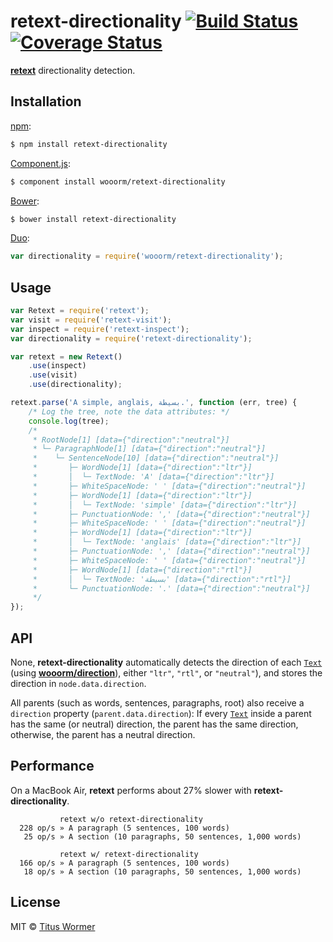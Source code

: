 # retext-directionality [![Build Status](https://img.shields.io/travis/wooorm/retext-directionality.svg?style=flat)](https://travis-ci.org/wooorm/retext-directionality) [![Coverage Status](https://img.shields.io/coveralls/wooorm/retext-directionality.svg?style=flat)](https://coveralls.io/r/wooorm/retext-directionality?branch=master)

[**retext**](https://github.com/wooorm/retext "Retext") directionality detection.

## Installation

[npm](https://docs.npmjs.com/cli/install):

```bash
$ npm install retext-directionality
```

[Component.js](https://github.com/componentjs/component):

```bash
$ component install wooorm/retext-directionality
```

[Bower](http://bower.io/#install-packages):

```bash
$ bower install retext-directionality
```

[Duo](http://duojs.org/#getting-started):

```javascript
var directionality = require('wooorm/retext-directionality');
```

## Usage

```javascript
var Retext = require('retext');
var visit = require('retext-visit');
var inspect = require('retext-inspect');
var directionality = require('retext-directionality');

var retext = new Retext()
    .use(inspect)
    .use(visit)
    .use(directionality);

retext.parse('A simple, anglais, بسيطة.', function (err, tree) {
    /* Log the tree, note the data attributes: */
    console.log(tree);
    /*
     * RootNode[1] [data={"direction":"neutral"}]
     * └─ ParagraphNode[1] [data={"direction":"neutral"}]
     *    └─ SentenceNode[10] [data={"direction":"neutral"}]
     *       ├─ WordNode[1] [data={"direction":"ltr"}]
     *       │  └─ TextNode: 'A' [data={"direction":"ltr"}]
     *       ├─ WhiteSpaceNode: ' ' [data={"direction":"neutral"}]
     *       ├─ WordNode[1] [data={"direction":"ltr"}]
     *       │  └─ TextNode: 'simple' [data={"direction":"ltr"}]
     *       ├─ PunctuationNode: ',' [data={"direction":"neutral"}]
     *       ├─ WhiteSpaceNode: ' ' [data={"direction":"neutral"}]
     *       ├─ WordNode[1] [data={"direction":"ltr"}]
     *       │  └─ TextNode: 'anglais' [data={"direction":"ltr"}]
     *       ├─ PunctuationNode: ',' [data={"direction":"neutral"}]
     *       ├─ WhiteSpaceNode: ' ' [data={"direction":"neutral"}]
     *       ├─ WordNode[1] [data={"direction":"rtl"}]
     *       │  └─ TextNode: 'بسيطة' [data={"direction":"rtl"}]
     *       └─ PunctuationNode: '.' [data={"direction":"neutral"}]
     */
});
```

## API

None, **retext-directionality** automatically detects the direction of each [`Text`](https://github.com/wooorm/textom#textomtextvalue-nlcsttext) (using **[wooorm/direction](https://github.com/wooorm/direction)**), either `"ltr"`, `"rtl"`, or `"neutral"`), and stores the direction in `node.data.direction`.

All parents (such as words, sentences, paragraphs, root) also receive a `direction` property (`parent.data.direction`): If every [`Text`](https://github.com/wooorm/textom#textomtextvalue-nlcsttext) inside a parent has the same (or neutral) direction, the parent has the same direction, otherwise, the parent has a neutral direction.

## Performance

On a MacBook Air, **retext** performs about 27% slower with **retext-directionality**.

```text
           retext w/o retext-directionality
  228 op/s » A paragraph (5 sentences, 100 words)
   25 op/s » A section (10 paragraphs, 50 sentences, 1,000 words)

           retext w/ retext-directionality
  166 op/s » A paragraph (5 sentences, 100 words)
   18 op/s » A section (10 paragraphs, 50 sentences, 1,000 words)
```

## License

MIT © [Titus Wormer](http://wooorm.com)
